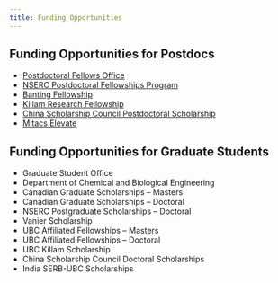 ```yaml
---
title: Funding Opportunities 
---
```



## Funding Opportunities for Postdocs

- [Postdoctoral Fellows Office](https://www.postdocs.ubc.ca/awards-funding)
- [NSERC Postdoctoral Fellowships Program](https://www.nserc-crsng.gc.ca/Students-Etudiants/PD-NP/PDF-BP_eng.asp)
- [Banting Fellowship](https://www.postdocs.ubc.ca/award/banting-postdoctoral-fellowships-program)
- [Killam Research Fellowship](https://www.postdocs.ubc.ca/award/killam-postdoctoral-research-fellowship)
- [China Scholarship Council Postdoctoral Scholarship](https://www.postdocs.ubc.ca/award/ubc-healthy-aging-postdoctoral-fellowship)
- [Mitacs Elevate](https://www.mitacs.ca/en/programs/elevate/program-details)


## Funding Opportunities for Graduate Students

- Graduate Student Office
- Department of Chemical and Biological Engineering
- Canadian Graduate Scholarships – Masters
- Canadian Graduate Scholarships – Doctoral
- NSERC Postgraduate Scholarships – Doctoral
- Vanier Scholarship
- UBC Affiliated Fellowships – Masters
- UBC Affiliated Fellowships – Doctoral
- UBC Killam Scholarship
- China Scholarship Council Doctoral Scholarships
- India SERB-UBC Scholarships
